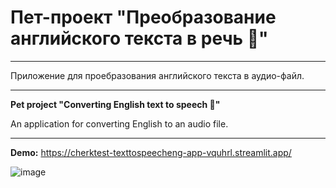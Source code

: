 # Пет-проект "Преобразование английского текста в речь 💬"
----

Приложение для проебразования английского текста в аудио-файл.

----

**Pet project "Converting English text to speech 💬"**


An application for converting English to an audio file.

----
**Demo:** https://cherktest-texttospeecheng-app-vquhrl.streamlit.app/

![image](https://github.com/cherktest/TextToSpeechEng/assets/40435922/14f61192-309b-4cc0-b67f-1780956c2894)

